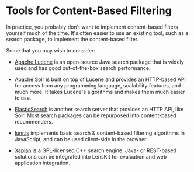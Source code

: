 # Tools for Content-Based Filtering

In practice, you probably don't want to implement content-based filters yourself much of the time. It's often easier to use an existing tool, such as a search package, to implement the content-based filter.

Some that you may wish to consider:

- [Apache Lucene](http://lucene.apache.org/) is an open-source Java search package that is widely used and has good out-of-the-box search performance.

- [Apache Solr](http://lucene.apache.org/solr/) is built on top of Lucene and provides an HTTP-based API for access from any programming language, scalability features, and much more. It takes Lucene's algorithms and makes them much easier to use.

- [ElasticSearch](https://www.elastic.co/products/elasticsearch) is another search server that provides an HTTP API, like Solr. Most search packages can be repurposed into content-based recommenders.

- [lunr.js](http://lunrjs.com/) implements basic search & content-based filtering algorithms in JavaScript, and can be used client-side in the browser.

- [Xapian](http://xapian.org/) is a GPL-licensed C++ search engine.
Java- or REST-based solutions can be integrated into LensKit for evaluation and web application integration. 
